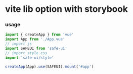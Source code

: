 # vite lib option with storybook

### usage
```js
import { createApp } from 'vue'
import App from './App.vue'
// import js
import SAFEUI from 'safe-ui'
// import style.css
import 'safe-ui/style'

createApp(App).use(SAFEUI).mount('#app')
```